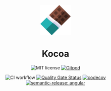 <div align="center">

<p align="center">
    <img src="./docs/images/kocoa.svg" alt="logo" width="96" height="96" />
    <h1>Kocoa</h1>
</p>

![MIT license](https://img.shields.io/badge/license-MIT-blue.svg) [![Gitpod](https://img.shields.io/badge/Gitpod-ready--to--code-blue?logo=gitpod)](https://gitpod.io/#https://github.com/Julien-Pires/kocoa)

![CI workflow](https://github.com/Julien-Pires/kocoa/actions/workflows/main.yml/badge.svg)
[![Quality Gate Status](https://sonarcloud.io/api/project_badges/measure?project=Julien-Pires_Kocoa&metric=alert_status)](https://sonarcloud.io/summary/new_code?id=Julien-Pires_Kocoa)
[![codecov](https://codecov.io/gh/Julien-Pires/Kocoa/branch/main/graph/badge.svg?token=UMAHTTJWYR)](https://codecov.io/gh/Julien-Pires/Kocoa)
[![semantic-release: angular](https://img.shields.io/badge/semantic--release-angular-e10079?logo=semantic-release)](https://github.com/semantic-release/semantic-release)

</div> 
